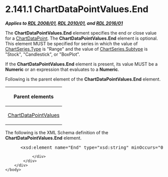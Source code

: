 <html dir="LTR" xmlns:mshelp="http://msdn.microsoft.com/mshelp" xmlns:ddue="http://ddue.schemas.microsoft.com/authoring/2003/5" xmlns:xlink="http://www.w3.org/1999/xlink" xmlns:tool="http://www.microsoft.com/tooltip">
    <head>
        <meta http-equiv="Content-Type" content="text/html; CHARSET=utf-8"></meta>
        <meta name="save" content="history"></meta>
        <title>2.141.1 ChartDataPointValues.End</title>
        <xml>
            <mshelp:toctitle title="2.141.1 ChartDataPointValues.End"></mshelp:toctitle>
            <mshelp:rltitle title="[MS-RDL]: ChartDataPointValues.End"></mshelp:rltitle>
            <mshelp:keyword index="A" term="1245f16f-3dcd-4b0a-93fa-6833d09021b4"></mshelp:keyword>
            <mshelp:attr name="DCSext.ContentType" value="open specification"></mshelp:attr>
            <mshelp:attr name="AssetID" value="1245f16f-3dcd-4b0a-93fa-6833d09021b4"></mshelp:attr>
            <mshelp:attr name="TopicType" value="kbRef"></mshelp:attr>
            <mshelp:attr name="DCSext.Title" value="[MS-RDL]: ChartDataPointValues.End" />
        </xml>
    </head>
    <body>
        <div id="header">
            <h1 class="heading">2.141.1 ChartDataPointValues.End</h1>
        </div>
        <div id="mainSection">
            <div id="mainBody">
                <div id="allHistory" class="saveHistory"></div>
                <div id="sectionSection0" class="section" name="collapseableSection">
                    

<p><b><i>Applies to </i></b><a href="1e855f94-4617-47e4-b89e-0856c6cb420f.html"><b><i>RDL 2008/01</i></b></a><b><i>,
</i></b><a href="3428e690-a348-4ec7-8a6a-8efb42d2cdee.html"><b><i>RDL 2010/01</i></b></a><b><i>,
and </i></b><a href="52ce3983-2bfc-4e72-9359-42aaf5fe4509.html"><b><i>RDL 2016/01</i></b></a></p>

<p>The <b>ChartDataPointValues.End</b> element specifies the
end or close value for a <a href="86cf2a9b-4610-4ffe-8fff-16480a7bf6a4.html">ChartDataPoint</a>.
The <b>ChartDataPointValues.End</b> element is optional. This element MUST be
specified for series in which the value of <a href="d4c74852-ecd9-4eb7-90ae-705a369963fe.html">ChartSeries.Type</a> is
&quot;Range&quot; and the value of <a href="4b2b5c6a-16e8-4996-b095-513b2bec5a15.html">ChartSeries.Subtype</a> is
&quot;Stock&quot;, &quot;Candlestick&quot;, or &quot;BoxPlot&quot;.</p>

<p>If the <b>ChartDataPointValues.End</b> element is present,
its value MUST be a <b>Numeric</b> or an expression that evaluates to a <b>Numeric</b>.</p>

<p>Following is the parent element of the <b>ChartDataPointValues.End</b>
element.</p>

<table>
 <thead>
  <tr>
   <th>
   <p>Parent elements</p>
   </th>
  </tr>
 </thead>
 <tr>
  <td>
  <p><a href="363590aa-46c3-499a-927f-a6495a0b1ab6.html">ChartDataPointValues</a></p>
  </td>
 </tr>
</table>

<p>The following is the XML Schema definition of the <b>ChartDataPointValues.End</b>
element.           </p>

<dl>
<dd>
<div><pre> &lt;xsd:element name=&quot;End&quot; type=&quot;xsd:string&quot; minOccurs=&quot;0&quot; /&gt;
</pre></div>
</dd></dl>


                </div>
            </div>
        </div>
    </body>
</html>